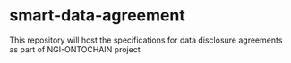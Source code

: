# smart-data-agreement
This repository will host the specifications for data disclosure agreements as part of NGI-ONTOCHAIN project
